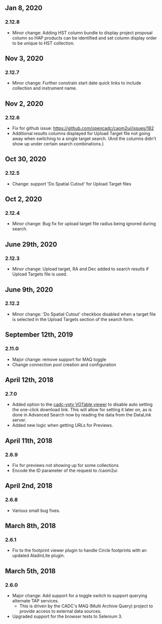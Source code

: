 ## Jan 8, 2020
### 2.12.8
* Minor change: Adding HST column bundle to display project proposal 
column so HAP products can be identified and set column display 
order to be unique to HST collection.

## Nov 3, 2020
### 2.12.7
* Minor change: Further constrain start date quick links to include collection and instrument name.

## Nov 2, 2020
### 2.12.6
* Fix for github issue: https://github.com/opencadc/caom2ui/issues/182 
* Additional results columns displayed for Upload Target file not going away when switching
to a single target search. (And the columns didn't show up under certain search combinations.)

## Oct 30, 2020
### 2.12.5
* Change: support 'Do Spatial Cutout' for Upload Target files

## Oct 2, 2020
### 2.12.4
* Minor change: Bug fix for upload target file radius being ignored during search.

## June 29th, 2020
### 2.12.3
* Minor change: Upload target, RA and Dec added to search results if Upload Targets
file is used.  

## June 9th, 2020
### 2.12.2
* Minor change: 'Do Spatial Cutout' checkbox disabled when a target file is selected in 
the Upload Targets section of the search form. 

## September 12th, 2019
### 2.11.0
* Major change: remove support for MAQ toggle
* Change connection pool creation and configuration

## April 12th, 2018
### 2.7.0
* Added option to the [cadc-votv VOTable viewer](https://github.com/opencadc/web/tree/master/cadc-votv) to disable auto setting the one-click download link.  This will allow for setting it later on, as is done in Advanced Search now by reading the data from the DataLink server.
* Added new logic when getting URLs for Previews.

## April 11th, 2018
### 2.6.9
* Fix for previews not showing up for some collections
* Encode the ID parameter of the request to /caom2ui

## April 2nd, 2018
### 2.6.8
* Various small bug fixes.

## March 8th, 2018
### 2.6.1
* Fix to the footprint viewer plugin to handle Circle footprints with an updated AladinLite plugin.

## March 5th, 2018

### 2.6.0
* Major change: Add support for a toggle switch to support querying alternate TAP services.
  * This is driven by the CADC's MAQ (Multi Archive Query) project to provide access to external data sources.
* Upgraded support for the browser tests to Selenium 3.

